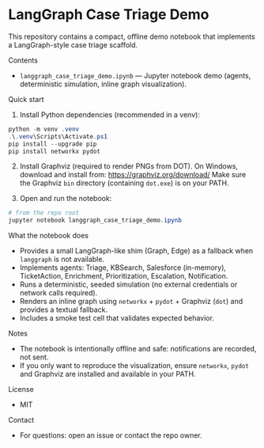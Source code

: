 # LangGraph Case Triage Demo

This repository contains a compact, offline demo notebook that implements a LangGraph-style case triage scaffold.

Contents
- `langgraph_case_triage_demo.ipynb` — Jupyter notebook demo (agents, deterministic simulation, inline graph visualization).

Quick start
1. Install Python dependencies (recommended in a venv):

```powershell
python -m venv .venv
.\.venv\Scripts\Activate.ps1
pip install --upgrade pip
pip install networkx pydot
```

2. Install Graphviz (required to render PNGs from DOT). On Windows, download and install from: https://graphviz.org/download/
Make sure the Graphviz `bin` directory (containing `dot.exe`) is on your PATH.

3. Open and run the notebook:

```powershell
# from the repo root
jupyter notebook langgraph_case_triage_demo.ipynb
```

What the notebook does
- Provides a small LangGraph-like shim (Graph, Edge) as a fallback when `langgraph` is not available.
- Implements agents: Triage, KBSearch, Salesforce (in-memory), TicketAction, Enrichment, Prioritization, Escalation, Notification.
- Runs a deterministic, seeded simulation (no external credentials or network calls required).
- Renders an inline graph using `networkx` + `pydot` + Graphviz (`dot`) and provides a textual fallback.
- Includes a smoke test cell that validates expected behavior.

Notes
- The notebook is intentionally offline and safe: notifications are recorded, not sent.
- If you only want to reproduce the visualization, ensure `networkx`, `pydot` and Graphviz are installed and available in your PATH.

License
- MIT

Contact
- For questions: open an issue or contact the repo owner.
